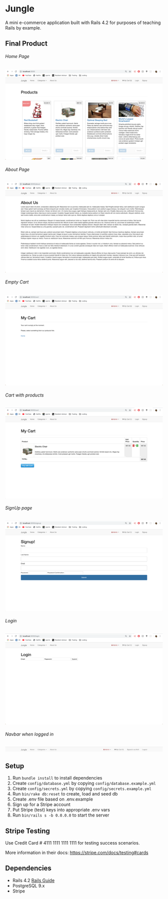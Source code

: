 # Jungle

A mini e-commerce application built with Rails 4.2 for purposes of teaching Rails by example.

## Final Product

###### Home Page

!["Home page"](https://github.com/kirillradaev/Jungle/blob/master/docs/home_page.png?raw=true)

###### About Page

!["About page"](https://github.com/kirillradaev/Jungle/blob/master/docs/about_page.png?raw=true)

###### Empty Cart

!["Empty cart"](https://github.com/kirillradaev/Jungle/blob/master/docs/empty_cart.png?raw=true)

###### Cart with products

!["Cart with products"](https://github.com/kirillradaev/Jungle/blob/master/docs/cart_with_products.png?raw=true)

###### SignUp page

!["Signup page"](https://github.com/kirillradaev/Jungle/blob/master/docs/signup.png?raw=true)

###### Login

!["Login"](https://github.com/kirillradaev/Jungle/blob/master/docs/login.png?raw=true)

###### Navbar when logged in

!["Navbar when logged in"](https://github.com/kirillradaev/Jungle/blob/master/docs/navbar_loggedin.png?raw=true)

## Setup

1. Run `bundle install` to install dependencies
2. Create `config/database.yml` by copying `config/database.example.yml`
3. Create `config/secrets.yml` by copying `config/secrets.example.yml`
4. Run `bin/rake db:reset` to create, load and seed db
5. Create .env file based on .env.example
6. Sign up for a Stripe account
7. Put Stripe (test) keys into appropriate .env vars
8. Run `bin/rails s -b 0.0.0.0` to start the server

## Stripe Testing

Use Credit Card # 4111 1111 1111 1111 for testing success scenarios.

More information in their docs: <https://stripe.com/docs/testing#cards>

## Dependencies

- Rails 4.2 [Rails Guide](http://guides.rubyonrails.org/v4.2/)
- PostgreSQL 9.x
- Stripe
